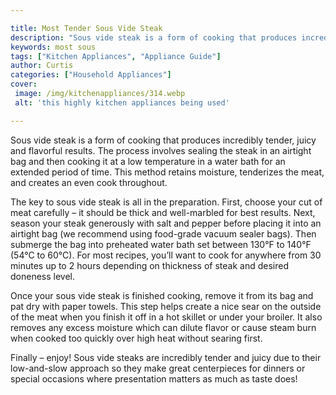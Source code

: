 ```yaml
---

title: Most Tender Sous Vide Steak
description: "Sous vide steak is a form of cooking that produces incredibly tender, juicy and flavorful results. The process involves sealing th...get more info"
keywords: most sous
tags: ["Kitchen Appliances", "Appliance Guide"]
author: Curtis
categories: ["Household Appliances"]
cover: 
 image: /img/kitchenappliances/314.webp
 alt: 'this highly kitchen appliances being used'

---
```


Sous vide steak is a form of cooking that produces incredibly tender, juicy and flavorful results. The process involves sealing the steak in an airtight bag and then cooking it at a low temperature in a water bath for an extended period of time. This method retains moisture, tenderizes the meat, and creates an even cook throughout. 

The key to sous vide steak is all in the preparation. First, choose your cut of meat carefully – it should be thick and well-marbled for best results. Next, season your steak generously with salt and pepper before placing it into an airtight bag (we recommend using food-grade vacuum sealer bags). Then submerge the bag into preheated water bath set between 130°F to 140°F (54°C to 60°C). For most recipes, you’ll want to cook for anywhere from 30 minutes up to 2 hours depending on thickness of steak and desired doneness level.

Once your sous vide steak is finished cooking, remove it from its bag and pat dry with paper towels. This step helps create a nice sear on the outside of the meat when you finish it off in a hot skillet or under your broiler. It also removes any excess moisture which can dilute flavor or cause steam burn when cooked too quickly over high heat without searing first. 

Finally – enjoy! Sous vide steaks are incredibly tender and juicy due to their low-and-slow approach so they make great centerpieces for dinners or special occasions where presentation matters as much as taste does!
